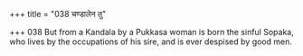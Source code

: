 +++
title = "038 चण्डालेन तु"

+++
038	But from a Kandala by a Pukkasa woman is born the sinful Sopaka, who lives by the occupations of his sire, and is ever despised by good men.